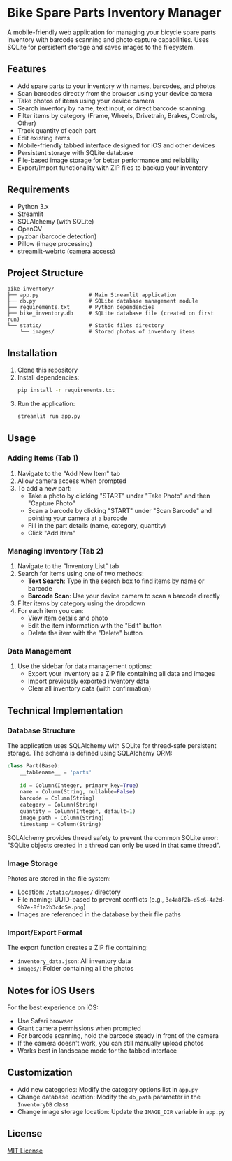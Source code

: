 # Bike Spare Parts Inventory Manager

A mobile-friendly web application for managing your bicycle spare parts inventory with barcode scanning and photo capture capabilities. Uses SQLite for persistent storage and saves images to the filesystem.

## Features

- Add spare parts to your inventory with names, barcodes, and photos
- Scan barcodes directly from the browser using your device camera
- Take photos of items using your device camera
- Search inventory by name, text input, or direct barcode scanning
- Filter items by category (Frame, Wheels, Drivetrain, Brakes, Controls, Other)
- Track quantity of each part
- Edit existing items
- Mobile-friendly tabbed interface designed for iOS and other devices
- Persistent storage with SQLite database
- File-based image storage for better performance and reliability
- Export/Import functionality with ZIP files to backup your inventory

## Requirements

- Python 3.x
- Streamlit
- SQLAlchemy (with SQLite)
- OpenCV
- pyzbar (barcode detection)
- Pillow (image processing)
- streamlit-webrtc (camera access)

## Project Structure

```
bike-inventory/
├── app.py                # Main Streamlit application
├── db.py                 # SQLite database management module
├── requirements.txt      # Python dependencies
├── bike_inventory.db     # SQLite database file (created on first run)
└── static/               # Static files directory
    └── images/           # Stored photos of inventory items
```

## Installation

1. Clone this repository
2. Install dependencies:
   ```bash
   pip install -r requirements.txt
   ```
3. Run the application:
   ```bash
   streamlit run app.py
   ```

## Usage

### Adding Items (Tab 1)
1. Navigate to the "Add New Item" tab
2. Allow camera access when prompted
3. To add a new part:
   - Take a photo by clicking "START" under "Take Photo" and then "Capture Photo"
   - Scan a barcode by clicking "START" under "Scan Barcode" and pointing your camera at a barcode
   - Fill in the part details (name, category, quantity)
   - Click "Add Item"

### Managing Inventory (Tab 2)
1. Navigate to the "Inventory List" tab
2. Search for items using one of two methods:
   - **Text Search**: Type in the search box to find items by name or barcode
   - **Barcode Scan**: Use your device camera to scan a barcode directly
3. Filter items by category using the dropdown
4. For each item you can:
   - View item details and photo
   - Edit the item information with the "Edit" button
   - Delete the item with the "Delete" button

### Data Management
1. Use the sidebar for data management options:
   - Export your inventory as a ZIP file containing all data and images
   - Import previously exported inventory data
   - Clear all inventory data (with confirmation)

## Technical Implementation

### Database Structure
The application uses SQLAlchemy with SQLite for thread-safe persistent storage. The schema is defined using SQLAlchemy ORM:

```python
class Part(Base):
    __tablename__ = 'parts'
    
    id = Column(Integer, primary_key=True)
    name = Column(String, nullable=False)
    barcode = Column(String)
    category = Column(String)
    quantity = Column(Integer, default=1)
    image_path = Column(String)
    timestamp = Column(String)
```

SQLAlchemy provides thread safety to prevent the common SQLite error: "SQLite objects created in a thread can only be used in that same thread".

### Image Storage
Photos are stored in the file system:
- Location: `/static/images/` directory
- File naming: UUID-based to prevent conflicts (e.g., `3e4a8f2b-d5c6-4a2d-9b7e-8f1a2b3c4d5e.png`)
- Images are referenced in the database by their file paths

### Import/Export Format
The export function creates a ZIP file containing:
- `inventory_data.json`: All inventory data
- `images/`: Folder containing all the photos

## Notes for iOS Users

For the best experience on iOS:
- Use Safari browser
- Grant camera permissions when prompted
- For barcode scanning, hold the barcode steady in front of the camera
- If the camera doesn't work, you can still manually upload photos
- Works best in landscape mode for the tabbed interface

## Customization

- Add new categories: Modify the category options list in `app.py`
- Change database location: Modify the `db_path` parameter in the `InventoryDB` class
- Change image storage location: Update the `IMAGE_DIR` variable in `app.py`

## License

[MIT License](LICENSE)
